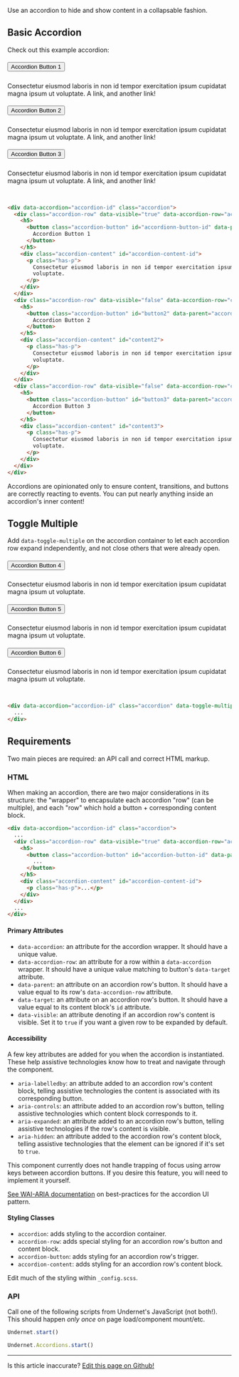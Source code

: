 Use an accordion to hide and show content in a collapsable fashion.

## Basic Accordion

Check out this example accordion:

<div data-accordion="accordion1" class="accordion">
  <div class="accordion-row" data-visible="true" data-accordion-row="content1">
    <h5>
      <button class="accordion-button" id="button1" data-parent="accordion1" data-target="content1">
        Accordion Button 1
      </button>
    </h5>
    <div class="accordion-content" id="content1">
      <p class="has-p">
        Consectetur eiusmod laboris in non id tempor exercitation ipsum cupidatat magna
        ipsum ut voluptate. <a>A link,</a> and <a>another link!</a>
      </p>
    </div>
  </div>
  <div class="accordion-row" data-visible="false" data-accordion-row="content2">
    <h5>
      <button class="accordion-button" id="button2" data-parent="accordion1" data-target="content2">
        Accordion Button 2
      </button>
    </h5>
    <div class="accordion-content" id="content2">
      <p class="has-p">
        Consectetur eiusmod laboris in non id tempor exercitation ipsum cupidatat magna
        ipsum ut voluptate. <a>A link,</a> and <a>another link!</a>
      </p>
    </div>
  </div>
  <div class="accordion-row" data-visible="false" data-accordion-row="content3">
    <h5>
      <button class="accordion-button" id="button3" data-parent="accordion1" data-target="content3">
        Accordion Button 3 
      </button>
    </h5>
    <div class="accordion-content" id="content3">
      <p class="has-p">
        Consectetur eiusmod laboris in non id tempor exercitation ipsum cupidatat magna
        ipsum ut voluptate. <a>A link,</a> and <a>another link!</a>
      </p>
    </div>
  </div>
</div>
<br/>

```html
<div data-accordion="accordion-id" class="accordion">
  <div class="accordion-row" data-visible="true" data-accordion-row="accordion-content-id">
    <h5>
      <button class="accordion-button" id="accordionn-button-id" data-parent="accordion-id" data-target="accordion-content-id">
        Accordion Button 1
      </button>
    </h5>
    <div class="accordion-content" id="accordion-content-id">
      <p class="has-p">
        Consectetur eiusmod laboris in non id tempor exercitation ipsum cupidatat magna ipsum ut
        voluptate.
      </p>
    </div>
  </div>
  <div class="accordion-row" data-visible="false" data-accordion-row="content2">
    <h5>
      <button class="accordion-button" id="button2" data-parent="accordion-id" data-target="content2">
        Accordion Button 2
      </button>
    </h5>
    <div class="accordion-content" id="content2">
      <p class="has-p">
        Consectetur eiusmod laboris in non id tempor exercitation ipsum cupidatat magna ipsum ut
        voluptate.
      </p>
    </div>
  </div>
  <div class="accordion-row" data-visible="false" data-accordion-row="content3">
    <h5>
      <button class="accordion-button" id="button3" data-parent="accordion-id" data-target="content3">
        Accordion Button 3
      </button>
    </h5>
    <div class="accordion-content" id="content3">
      <p class="has-p">
        Consectetur eiusmod laboris in non id tempor exercitation ipsum cupidatat magna ipsum ut
        voluptate.
      </p>
    </div>
  </div>
</div>
```

Accordions are opinionated only to ensure content, transitions, and buttons are correctly reacting to events. You can put nearly anything inside an accordion's inner content!

## Toggle Multiple

Add `data-toggle-multiple` on the accordion container to let each accordion row expand independently, and not close others that were already open.

<div data-accordion="accordion2" class="accordion" data-toggle-multiple>
  <div class="accordion-row" data-visible="true" data-accordion-row="content4">
    <h5>
      <button class="accordion-button" id="button4" data-parent="accordion2" data-target="content4">
        Accordion Button 4
      </button>
    </h5>
    <div class="accordion-content" id="content4">
      <p class="has-p">
        Consectetur eiusmod laboris in non id tempor exercitation ipsum cupidatat magna
        ipsum ut voluptate.
      </p>
    </div>
  </div>
  <div class="accordion-row" data-visible="false" data-accordion-row="content5">
    <h5>
      <button class="accordion-button" id="button5" data-parent="accordion2" data-target="content5">
        Accordion Button 5
      </button>
    </h5>
    <div class="accordion-content" id="content5">
      <p class="has-p">
        Consectetur eiusmod laboris in non id tempor exercitation ipsum cupidatat magna
        ipsum ut voluptate.
      </p>
    </div>
  </div>
  <div class="accordion-row" data-visible="false" data-accordion-row="content6">
    <h5>
      <button class="accordion-button" id="button6" data-parent="accordion2" data-target="content6">
        Accordion Button 6
      </button>
    </h5>
    <div class="accordion-content" id="content6">
      <p class="has-p">
        Consectetur eiusmod laboris in non id tempor exercitation ipsum cupidatat magna
        ipsum ut voluptate.
      </p>
    </div>
  </div>
</div>
<br/>

```html
<div data-accordion="accordion-id" class="accordion" data-toggle-multiple>
  ...
</div>
```

## Requirements

Two main pieces are required: an API call and correct HTML markup.

### HTML

When making an accordion, there are two major considerations in its structure: the "wrapper" to encapsulate each accordion "row" (can be multiple), and each "row" which hold a button + corresponding content block.

```html
<div data-accordion="accordion-id" class="accordion">
  ...
  <div class="accordion-row" data-visible="true" data-accordion-row="accordion-content-id">
    <h5>
      <button class="accordion-button" id="accordion-button-id" data-parent="accordion-id" data-target="accordion-content-id">
        ...
      </button>
    </h5>
    <div class="accordion-content" id="accordion-content-id">
      <p class="has-p">...</p>
    </div>
  </div>
  ...
</div>
```

#### Primary Attributes

- `data-accordion`: an attribute for the accordion wrapper. It should have a unique value.
- `data-accordion-row`: an attribute for a row within a `data-accordion` wrapper. It should have a unique value matching to button's `data-target` attribute.
- `data-parent`: an attribute on an accordion row's button. It should have a value equal to its row's `data-accordion-row` attribute.
- `data-target`: an attribute on an accordion row's button. It should have a value equal to its content block's `id` attribute.
- `data-visible`: an attribute denoting if an accordion row's content is visible. Set it to `true` if you want a given row to be expanded by default.

#### Accessibility

A few key attributes are added for you when the accordion is instantiated. These help assistive technologies know how to treat and navigate through the component.

- `aria-labelledby`: an attribute added to an accordion row's content block, telling assistive technologies the content is associated with its corresponding button.
- `aria-controls`: an attribute added to an accordion row's button, telling assistive technologies which content block corresponds to it.
- `aria-expanded`: an attribute added to an accordion row's button, telling assistive technologies if the row's content is visible.
- `aria-hidden`: an attribute added to the accordion row's content block, telling assistive technologies that the element can be ignored if it's set to `true`.

This component currently does not handle trapping of focus using arrow keys between accordion buttons. If you desire this feature, you will need to implement it yourself.

[See WAI-ARIA documentation](https://www.w3.org/TR/wai-aria-practices-1.1/examples/accordion/accordion.html) on best-practices for the accordion UI pattern.

#### Styling Classes

- `accordion`: adds styling to the accordion container.
- `accordion-row`: adds special styling for an accordion row's button and content block.
- `accordion-button`: adds styling for an accordion row's trigger.
- `accordion-content`: adds styling for an accordion row's content block.

Edit much of the styling within `_config.scss`.

### API

Call one of the following scripts from Undernet's JavaScript (not both!). This should happen _only once_ on page load/component mount/etc.

```js
Undernet.start()
```

```js
Undernet.Accordions.start()
```

---
<p class="has-text-end">Is this article inaccurate? <a href="https://github.com/geotrev/undernet/tree/master/app/docs/accordions.md">Edit this page on Github!</a></p>
